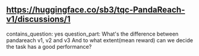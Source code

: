 ## https://huggingface.co/sb3/tqc-PandaReach-v1/discussions/1

contains_question: yes
question_part: What's the difference between pandareach v1, v2 and v3 And to what extent(mean reward) can we decide the task has a good performance?